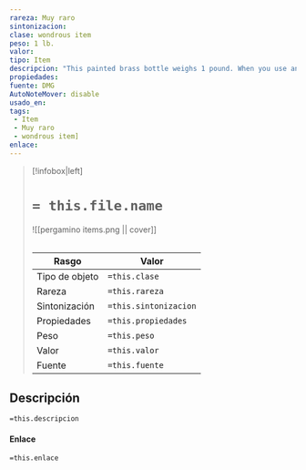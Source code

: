 ```yaml
---
rareza: Muy raro
sintonizacion: 
clase: wondrous item
peso: 1 lb.
valor: 
tipo: Item
descripcion: "This painted brass bottle weighs 1 pound. When you use an action to remove the stopper, a cloud of thick smoke flows out of the bottle. At the end of your turn, the smoke disappears with a flash of harmless fire, and an efreeti appears in an unoccupied space within 30 feet of you.The first time the bottle is opened, the DM rolls to determine what happens.d100Effect01-10The efreeti attacks you. After fighting for 5 rounds, the efreeti disappears, and the bottle loses its magic.11-90The efreeti serves you for 1 hour, doing as you command. Then the efreeti returns to the bottle, and a new stopper contains it. The stopper can&#x27;t be removed for 24 hours. The next two times the bottle is opened, the same effect occurs. If the bottle is opened a fourth time, the efreeti escapes and disappears, and the bottle loses its magic.91-00The efreeti can cast the wish spell three times for you. It disappears when it grants the final wish or after 1 hour, and the bottle loses its magic."
propiedades: 
fuente: DMG
AutoNoteMover: disable
usado_en:  
tags: 
 - Item
 - Muy raro
 - wondrous item]
enlace: 
---
```


> [!infobox|left]
>  # `= this.file.name`
> ![[pergamino items.png || cover]]
> ######   
> |Rasgo | Valor |
> | --- | --- |
> | Tipo de objeto| `=this.clase`|
>  | Rareza| `=this.rareza`|
> | Sintonización | `=this.sintonizacion` |
> | Propiedades | `=this.propiedades` |
>  | Peso | `=this.peso` |
> | Valor | `=this.valor` |
> | Fuente | `=this.fuente` |


## Descripción
`=this.descripcion`

#### Enlace
`=this.enlace`